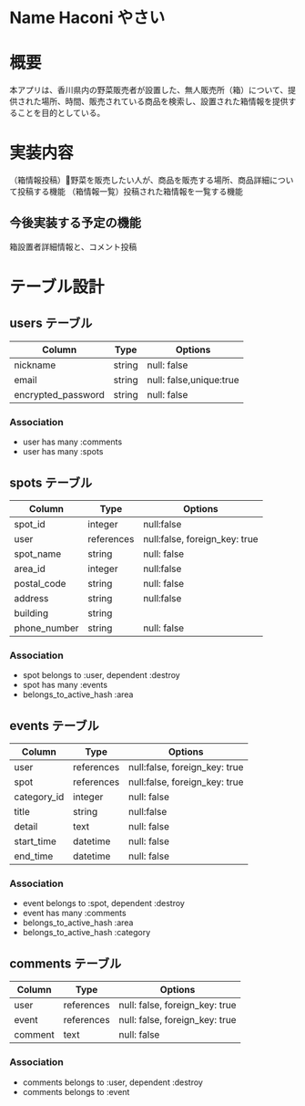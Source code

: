 Name Haconi やさい
====

# 概要
本アプリは、香川県内の野菜販売者が設置した、無人販売所（箱）について、提供された場所、時間、販売されている商品を検索し、設置された箱情報を提供することを目的としている。  


# 実装内容  
（箱情報投稿）野菜を販売したい人が、商品を販売する場所、商品詳細について投稿する機能
（箱情報一覧）投稿された箱情報を一覧する機能  

  
## 今後実装する予定の機能
  箱設置者詳細情報と、コメント投稿

# テーブル設計

## users テーブル

| Column             | Type   | Options     |
| ------------------ | ------ | ----------- |
| nickname           | string | null: false |
| email              | string | null: false,unique:true |
| encrypted_password | string | null: false |

### Association
- user has many :comments
- user has many :spots

## spots テーブル
| Column | Type   | Options     |
| ------ | ------ | ----------- |
| spot_id| integer | null:false|
| user | references | null:false, foreign_key: true|
| spot_name| string | null: false |
| area_id| integer | null:false| 
| postal_code  | string | null: false |
| address| string | null:false| 
| building | string |  |
| phone_number | string | null: false | 

### Association
- spot belongs to :user, dependent :destroy
- spot has many :events
- belongs_to_active_hash :area

## events テーブル
| Column | Type   | Options     |
| ------ | ------ | ----------- |
| user | references | null:false, foreign_key: true|
| spot | references | null:false, foreign_key: true|
| category_id| integer | null: false | 
| title | string | null:false| 
| detail| text | null: false | 
| start_time | datetime | null: false |
| end_time | datetime | null: false | 

### Association
- event belongs to :spot, dependent :destroy
- event has many :comments
- belongs_to_active_hash :area
- belongs_to_active_hash :category


## comments テーブル

| Column  | Type       | Options                        |
| ------- | ---------- | ------------------------------ |
| user    | references | null: false, foreign_key: true |
| event    | references | null: false, foreign_key: true |
| comment | text       | null: false                    |

### Association
- comments belongs to :user, dependent :destroy
- comments belongs to :event